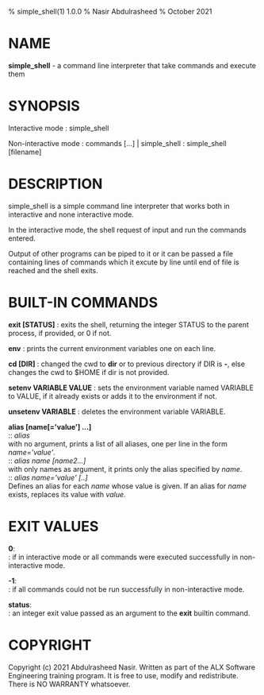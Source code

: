% simple_shell(1) 1.0.0
% Nasir Abdulrasheed
% October 2021

# NAME
**simple_shell** - a command line interpreter that take commands and execute them

# SYNOPSIS
Interactive mode
: simple_shell

Non-interactive mode
: commands [...] | simple_shell
: simple_shell [filename]

# DESCRIPTION
simple_shell is a simple command line interpreter that works both in interactive and none interactive mode.  

In the interactive mode, the shell request of input and run the commands entered.  

Output of other programs can be piped to it or it can be passed a file containing lines of commands which it excute by line until end of file is reached and the shell exits.  

# BUILT-IN COMMANDS
**exit [STATUS]** 
: exits the shell, returning the integer STATUS to the parent process, if provided, or 0 if not.  

**env** 
: prints the current environment variables one on each line.  

**cd [DIR]** 
: changed the cwd to **dir** or to previous directory if DIR is **-**, else changes the cwd to $HOME if dir is not provided.  

**setenv VARIABLE VALUE** 
: sets the environment variable named VARIABLE to VALUE, if it already exists or adds it to the environment if not.  

**unsetenv VARIABLE**
: deletes the environment variable VARIABLE.  

**alias [name[='value'] ...]**  
:: *alias*  
 with no argument, prints a list of all aliases, one per line in the form *name='value'*.  
:: *alias name [name2...]*  
 with only names as argument, it prints only the alias specified by *name*.  
:: *alias name='value' [..]*  
 Defines an alias for each *name* whose value is given. If an alias for *name* exists, replaces its value with *value*.

# EXIT VALUES
**0**:  
: if in interactive mode or all commands were executed successfully in non-interactive mode.   

**-1**:  
: if all commands could not be run successfully in non-interactive mode.

**status**:  
: an integer exit value passed as an argument to the **exit** builtin command.

# COPYRIGHT
Copyright (c) 2021 Abdulrasheed Nasir. Written as part of the ALX Software Engineering training program. It is free to use, modify and redistribute. There is NO WARRANTY whatsoever.
